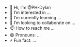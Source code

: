 - 👋 Hi, I’m @PH-Dylan
- 👀 I’m interested in ...
- 🌱 I’m currently learning ...
- 💞️ I’m looking to collaborate on ...
- 📫 How to reach me ...
- 😄 Pronouns: ...
- ⚡ Fun fact: ...

<!---
PH-Dylan/PH-Dylan is a ✨ special ✨ repository because its `README.md` (this file) appears on your GitHub profile.
You can click the Preview link to take a look at your changes.
--->
